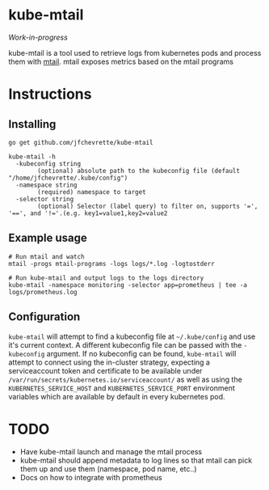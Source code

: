 # kube-mtail

*Work-in-progress*

kube-mtail is a tool used to retrieve logs from kubernetes pods and process them with [mtail](https://github.com/google/mtail). mtail exposes metrics based on the mtail programs

# Instructions

## Installing

    go get github.com/jfchevrette/kube-mtail

    kube-mtail -h
      -kubeconfig string
            (optional) absolute path to the kubeconfig file (default "/home/jfchevrette/.kube/config")
      -namespace string
            (required) namespace to target
      -selector string
            (optional) Selector (label query) to filter on, supports '=', '==', and '!='.(e.g. key1=value1,key2=value2

## Example usage

    # Run mtail and watch
    mtail -progs mtail-programs -logs logs/*.log -logtostderr

    # Run kube-mtail and output logs to the logs directory
    kube-mtail -namespace monitoring -selector app=prometheus | tee -a logs/prometheus.log


## Configuration

`kube-mtail` will attempt to find a kubeconfig file at `~/.kube/config` and use it's current context. A different kubeconfig file can be passed with the `-kubeconfig` argument. If no kubeconfig can be found, `kube-mtail` will attempt to connect using the in-cluster strategy, expecting a serviceaccount token and certificate to be available under `/var/run/secrets/kubernetes.io/serviceaccount/` as well as using the `KUBERNETES_SERVICE_HOST` and `KUBERNETES_SERVICE_PORT` environment variables which are available by default in every kubernetes pod.

# TODO
- Have kube-mtail launch and manage the mtail process
- kube-mtail should append metadata to log lines so that mtail can pick them up and use them (namespace, pod name, etc..)
- Docs on how to integrate with prometheus

